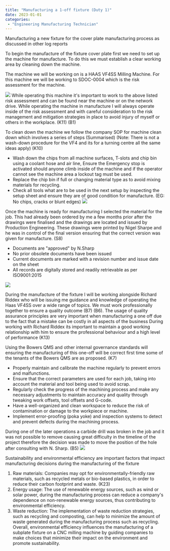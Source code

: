 ```yaml
---
title: "Manufacturing a 1-off fixture (Duty 1)"
date: 2023-01-01
categories:
 - "Engineering Manufacturing Technician"
---
```


Manufacturing a new fixture for the cover plate manufacturing process as discussed in other log reports


To begin the manufacture of the fixture cover plate first we need to set up the machine for manufacture. To do this we must establish a clear working area by cleaning down the machine.

The machine we will be working on is a HAAS VF4SS Milling Machine. For this machine we will be working to SDOC-0004 which is the risk assessment for the machine.

![](https://i.imgur.com/PN9b6xm.png)
While operating this machine it's important to work to the above listed risk assessment and can be found near the machine or on the network drive. While operating the machine in manufacture I will always operate inside of the risk assessment and with careful consideration to the risk management and mitigation strategies in place to avoid injury of myself or others in the workplace. (K11) (B1)

To clean down the machine we follow the company SOP for machine clean down which involves a series of steps (Summarised) (Note: There is not a wash-down procedure for the VF4 and its for a turning centre all the same ideas apply) (K10)
- Wash down the chips from all machine surfaces, T-slots and chip bin using a coolant hose and air line, Ensure the Emergency stop is activated should anyone climb inside of the machine and if the operator cannot see the machine area a lockout tag must be used.
- Replace the chip bin if full or changing material type as to avoid mixing materials for recycling.
- Check all tools what are to be used in the next setup by inspecting the setup sheet and ensure they are of good condition for manufacture. (EG: No chips, cracks or blunt edges)
![](https://i.imgur.com/yFJc8H5.jpg)

Once the machine is ready for manufacturing I selected the material for the job. This had already been ordered by me a few months prior after the drawings were finalised and the drawings are located and issued by Production Engineering. These drawings were printed by Nigel Sharpe and he was in control of the final version ensuring that the correct version was given for manufacture. (S8)
- Documents are "approved" by N.Sharp
- No prior obsolete documents have been issued
- Current documents are marked with a revision number and issue date on the sheet 
- All records are digitally stored and readily retrievable as per ISO9001:2015

![](https://i.imgur.com/5iHcIAS.jpg)



During the manufacture of the fixture I will be working alongside Richard Riddex who will be issuing me guidance and knowledge of operating the Haas VF4SS over a wide range of topics. We must work professionally together to ensure a quality outcome (B7) (B6).
The usage of quality assurance principles are very important when manufacturing a one off due to the fact that a mistake can be costly in all aspects of the business
During working with Richard Riddex its important to maintain a good working relationship with him to ensure the professional behaviour and a high level of performance (K13)

Using the Bowers QMS and other internal governance standards will ensuring the manufacturing of this one-off will be correct first time some of the tenants of the Bowers QMS are as proposed. (K7)
-   Properly maintain and calibrate the machine regularly to prevent errors and malfunctions.
-   Ensure that the correct parameters are used for each job, taking into account the material and tool being used to avoid scrap.
-   Regularly check the progress of the machining process and make any necessary adjustments to maintain accuracy and quality through tweaking work offsets, tool offsets and G-code.
-   Have a well-organized and clean workspace to reduce the risk of contamination or damage to the workpiece or machine.
-   Implement error-proofing (poka yoke) and inspection systems to detect and prevent defects during the machining process.

During one of the later operations a carbide drill was broken in the job and it was not possible to remove causing great difficulty in the timeline of the project therefore the decision was made to move the position of the hole after consulting with N. Sharp. (B5)
![](https://i.imgur.com/jJLG7Jw.jpg)

Sustainability and environmental efficiency are important factors that impact manufacturing decisions during the manufacturing of the fixture 
1.  Raw materials: Companies may opt for environmentally-friendly raw materials, such as recycled metals or bio-based plastics, in order to reduce their carbon footprint and waste. (K23)
2.  Energy usage: The use of renewable energy sources, such as wind or solar power, during the manufacturing process can reduce a company's dependence on non-renewable energy sources, thus contributing to environmental efficiency.
3.  Waste reduction: The implementation of waste reduction strategies, such as recycling and composting, can help to minimize the amount of waste generated during the manufacturing process such as recycling.
Overall, environmental efficiency influences the manufacturing of a subplate fixture on a CNC milling machine by guiding companies to make choices that minimize their impact on the environment and promote sustainability.

 